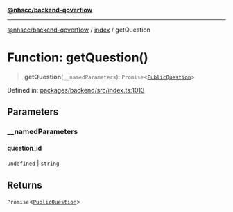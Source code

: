 [**@nhscc/backend-qoverflow**](../../README.md)

***

[@nhscc/backend-qoverflow](../../README.md) / [index](../README.md) / getQuestion

# Function: getQuestion()

> **getQuestion**(`__namedParameters`): `Promise`\<[`PublicQuestion`](../../db/type-aliases/PublicQuestion.md)\>

Defined in: [packages/backend/src/index.ts:1013](https://github.com/nhscc/qoverflow.api.hscc.bdpa.org/blob/427e25011f0e71265852f81f85026e1290417c2b/packages/backend/src/index.ts#L1013)

## Parameters

### \_\_namedParameters

#### question_id

`undefined` \| `string`

## Returns

`Promise`\<[`PublicQuestion`](../../db/type-aliases/PublicQuestion.md)\>
